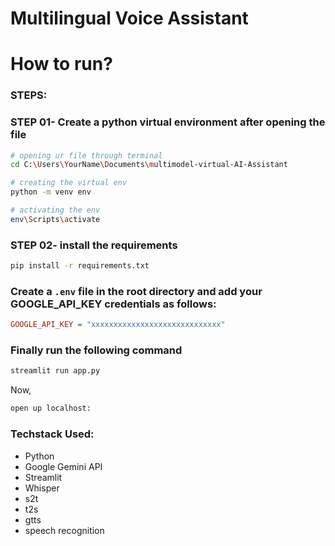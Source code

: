 # Multilingual Voice Assistant 


# How to run?
### STEPS:



### STEP 01- Create a python virtual environment after opening the file

```bash
# opening ur file through terminal
cd C:\Users\YourName\Documents\multimodel-virtual-AI-Assistant

```
```bash
# creating the virtual env
python -m venv env

```

```bash
# activating the env
env\Scripts\activate
```


### STEP 02- install the requirements
```bash
pip install -r requirements.txt
```

### Create a `.env` file in the root directory and add your GOOGLE_API_KEY credentials as follows:

```ini
GOOGLE_API_KEY = "xxxxxxxxxxxxxxxxxxxxxxxxxxxxx"
```

### Finally run the following command
```bash
streamlit run app.py
```

Now,
```bash
open up localhost:
```


### Techstack Used:

- Python
- Google Gemini API
- Streamlit
- Whisper
- s2t
- t2s
- gtts
- speech recognition
